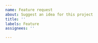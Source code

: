 ```yaml
---
name: Feature request
about: Suggest an idea for this project
title: ''
labels: Feature
assignees: ''

---
```


<!-- Please search existing feature request to avoid creating duplicates. -->

<!-- Describe the feature you'd like. -->
